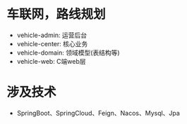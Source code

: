 # 车联网，路线规划
+ vehicle-admin: 运营后台
+ vehicle-center: 核心业务
+ vehicle-domain: 领域模型(表结构等)
+ vehicle-web: C端web层

# 涉及技术
 + SpringBoot、SpringCloud、Feign、Nacos、Mysql、Jpa
